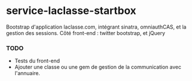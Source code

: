 service-laclasse-startbox
=========================

Bootstrap d'application laclasse.com, intégrant sinatra, omniauthCAS, et la gestion des sessions. Côté front-end : twitter bootstrap, et jQuery

### TODO
  - Tests du front-end
  - Ajouter une classe ou une gem de gestion de la communication avec l'annuaire.

